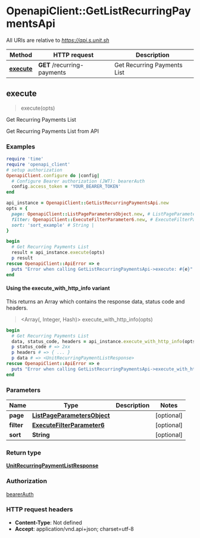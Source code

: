 # OpenapiClient::GetListRecurringPaymentsApi

All URIs are relative to *https://api.s.unit.sh*

| Method | HTTP request | Description |
| ------ | ------------ | ----------- |
| [**execute**](GetListRecurringPaymentsApi.md#execute) | **GET** /recurring-payments | Get Recurring Payments List |


## execute

> <UnitRecurringPaymentListResponse> execute(opts)

Get Recurring Payments List

Get Recurring Payments List from API 

### Examples

```ruby
require 'time'
require 'openapi_client'
# setup authorization
OpenapiClient.configure do |config|
  # Configure Bearer authorization (JWT): bearerAuth
  config.access_token = 'YOUR_BEARER_TOKEN'
end

api_instance = OpenapiClient::GetListRecurringPaymentsApi.new
opts = {
  page: OpenapiClient::ListPageParametersObject.new, # ListPageParametersObject | 
  filter: OpenapiClient::ExecuteFilterParameter6.new, # ExecuteFilterParameter6 | 
  sort: 'sort_example' # String | 
}

begin
  # Get Recurring Payments List
  result = api_instance.execute(opts)
  p result
rescue OpenapiClient::ApiError => e
  puts "Error when calling GetListRecurringPaymentsApi->execute: #{e}"
end
```

#### Using the execute_with_http_info variant

This returns an Array which contains the response data, status code and headers.

> <Array(<UnitRecurringPaymentListResponse>, Integer, Hash)> execute_with_http_info(opts)

```ruby
begin
  # Get Recurring Payments List
  data, status_code, headers = api_instance.execute_with_http_info(opts)
  p status_code # => 2xx
  p headers # => { ... }
  p data # => <UnitRecurringPaymentListResponse>
rescue OpenapiClient::ApiError => e
  puts "Error when calling GetListRecurringPaymentsApi->execute_with_http_info: #{e}"
end
```

### Parameters

| Name | Type | Description | Notes |
| ---- | ---- | ----------- | ----- |
| **page** | [**ListPageParametersObject**](.md) |  | [optional] |
| **filter** | [**ExecuteFilterParameter6**](.md) |  | [optional] |
| **sort** | **String** |  | [optional] |

### Return type

[**UnitRecurringPaymentListResponse**](UnitRecurringPaymentListResponse.md)

### Authorization

[bearerAuth](../README.md#bearerAuth)

### HTTP request headers

- **Content-Type**: Not defined
- **Accept**: application/vnd.api+json; charset=utf-8

